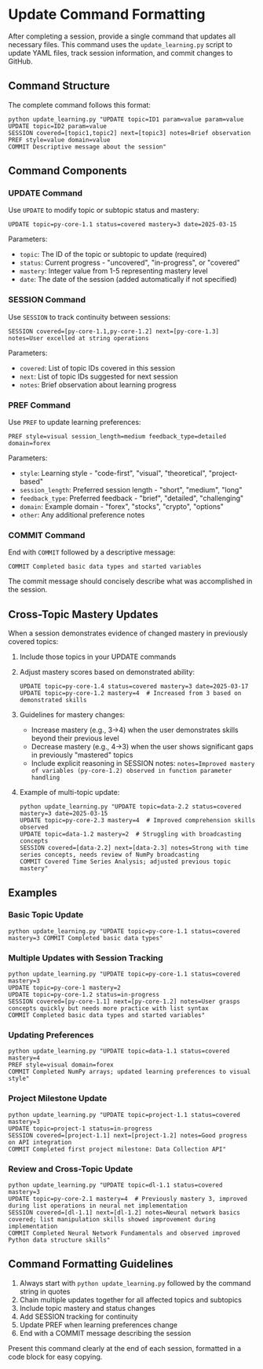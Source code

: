 # Update Command Formatting

After completing a session, provide a single command that updates all necessary files. This command uses the `update_learning.py` script to update YAML files, track session information, and commit changes to GitHub.

## Command Structure

The complete command follows this format:

```
python update_learning.py "UPDATE topic=ID1 param=value param=value 
UPDATE topic=ID2 param=value 
SESSION covered=[topic1,topic2] next=[topic3] notes=Brief observation 
PREF style=value domain=value 
COMMIT Descriptive message about the session"
```

## Command Components

### UPDATE Command

Use `UPDATE` to modify topic or subtopic status and mastery:

```
UPDATE topic=py-core-1.1 status=covered mastery=3 date=2025-03-15
```

Parameters:
- `topic`: The ID of the topic or subtopic to update (required)
- `status`: Current progress - "uncovered", "in-progress", or "covered"
- `mastery`: Integer value from 1-5 representing mastery level
- `date`: The date of the session (added automatically if not specified)

### SESSION Command

Use `SESSION` to track continuity between sessions:

```
SESSION covered=[py-core-1.1,py-core-1.2] next=[py-core-1.3] notes=User excelled at string operations
```

Parameters:
- `covered`: List of topic IDs covered in this session
- `next`: List of topic IDs suggested for next session
- `notes`: Brief observation about learning progress

### PREF Command

Use `PREF` to update learning preferences:

```
PREF style=visual session_length=medium feedback_type=detailed domain=forex
```

Parameters:
- `style`: Learning style - "code-first", "visual", "theoretical", "project-based"
- `session_length`: Preferred session length - "short", "medium", "long"
- `feedback_type`: Preferred feedback - "brief", "detailed", "challenging"
- `domain`: Example domain - "forex", "stocks", "crypto", "options"
- `other`: Any additional preference notes

### COMMIT Command

End with `COMMIT` followed by a descriptive message:

```
COMMIT Completed basic data types and started variables
```

The commit message should concisely describe what was accomplished in the session.

## Cross-Topic Mastery Updates

When a session demonstrates evidence of changed mastery in previously covered topics:

1. Include those topics in your UPDATE commands
2. Adjust mastery scores based on demonstrated ability:
   ```
   UPDATE topic=py-core-1.4 status=covered mastery=3 date=2025-03-17 
   UPDATE topic=py-core-1.2 mastery=4  # Increased from 3 based on demonstrated skills
   ```
3. Guidelines for mastery changes:
   - Increase mastery (e.g., 3→4) when the user demonstrates skills beyond their previous level
   - Decrease mastery (e.g., 4→3) when the user shows significant gaps in previously "mastered" topics
   - Include explicit reasoning in SESSION notes: `notes=Improved mastery of variables (py-core-1.2) observed in function parameter handling`

4. Example of multi-topic update:
   ```
   python update_learning.py "UPDATE topic=data-2.2 status=covered mastery=3 date=2025-03-15
   UPDATE topic=py-core-2.3 mastery=4  # Improved comprehension skills observed
   UPDATE topic=data-1.2 mastery=2  # Struggling with broadcasting concepts
   SESSION covered=[data-2.2] next=[data-2.3] notes=Strong with time series concepts, needs review of NumPy broadcasting
   COMMIT Covered Time Series Analysis; adjusted previous topic mastery"
   ```

## Examples

### Basic Topic Update

```
python update_learning.py "UPDATE topic=py-core-1.1 status=covered mastery=3 COMMIT Completed basic data types"
```

### Multiple Updates with Session Tracking

```
python update_learning.py "UPDATE topic=py-core-1.1 status=covered mastery=3 
UPDATE topic=py-core-1 mastery=2 
UPDATE topic=py-core-1.2 status=in-progress 
SESSION covered=[py-core-1.1] next=[py-core-1.2] notes=User grasps concepts quickly but needs more practice with list syntax 
COMMIT Completed basic data types and started variables"
```

### Updating Preferences

```
python update_learning.py "UPDATE topic=data-1.1 status=covered mastery=4 
PREF style=visual domain=forex 
COMMIT Completed NumPy arrays; updated learning preferences to visual style"
```

### Project Milestone Update

```
python update_learning.py "UPDATE topic=project-1.1 status=covered mastery=3 
UPDATE topic=project-1 status=in-progress 
SESSION covered=[project-1.1] next=[project-1.2] notes=Good progress on API integration
COMMIT Completed first project milestone: Data Collection API"
```

### Review and Cross-Topic Update

```
python update_learning.py "UPDATE topic=dl-1.1 status=covered mastery=3 
UPDATE topic=py-core-2.1 mastery=4  # Previously mastery 3, improved during list operations in neural net implementation
SESSION covered=[dl-1.1] next=[dl-1.2] notes=Neural network basics covered; list manipulation skills showed improvement during implementation
COMMIT Completed Neural Network Fundamentals and observed improved Python data structure skills"
```

## Command Formatting Guidelines

1. Always start with `python update_learning.py` followed by the command string in quotes
2. Chain multiple updates together for all affected topics and subtopics
3. Include topic mastery and status changes
4. Add SESSION tracking for continuity
5. Update PREF when learning preferences change
6. End with a COMMIT message describing the session

Present this command clearly at the end of each session, formatted in a code block for easy copying.